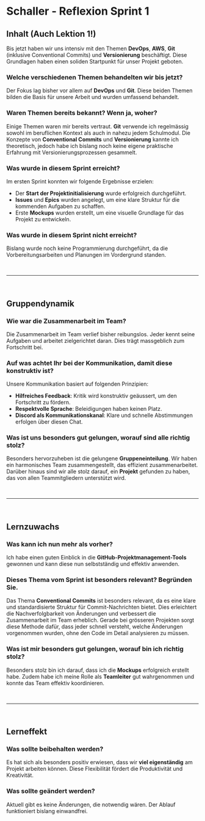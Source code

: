 # Schaller - Reflexion Sprint 1

## Inhalt (Auch Lektion 1!)

Bis jetzt haben wir uns intensiv mit den Themen **DevOps**, **AWS**, **Git** (inklusive Conventional Commits) und **Versionierung** beschäftigt. Diese Grundlagen haben einen soliden Startpunkt für unser Projekt geboten.

### Welche verschiedenen Themen behandelten wir bis jetzt?

Der Fokus lag bisher vor allem auf **DevOps** und **Git**. Diese beiden Themen bilden die Basis für unsere Arbeit und wurden umfassend behandelt.

### Waren Themen bereits bekannt? Wenn ja, woher?

Einige Themen waren mir bereits vertraut. **Git** verwende ich regelmässig sowohl im beruflichen Kontext als auch in nahezu jedem Schulmodul. Die Konzepte von **Conventional Commits** und **Versionierung** kannte ich theoretisch, jedoch habe ich bislang noch keine eigene praktische Erfahrung mit Versionierungsprozessen gesammelt.

### Was wurde in diesem Sprint erreicht?

Im ersten Sprint konnten wir folgende Ergebnisse erzielen:  
- Der **Start der Projektinitialisierung** wurde erfolgreich durchgeführt.  
- **Issues** und **Epics** wurden angelegt, um eine klare Struktur für die kommenden Aufgaben zu schaffen.  
- Erste **Mockups** wurden erstellt, um eine visuelle Grundlage für das Projekt zu entwickeln.

### Was wurde in diesem Sprint nicht erreicht?

Bislang wurde noch keine Programmierung durchgeführt, da die Vorbereitungsarbeiten und Planungen im Vordergrund standen.

<br>

---

<br>

## Gruppendynamik

### Wie war die Zusammenarbeit im Team?

Die Zusammenarbeit im Team verlief bisher reibungslos. Jeder kennt seine Aufgaben und arbeitet zielgerichtet daran. Dies trägt massgeblich zum Fortschritt bei.

### Auf was achtet Ihr bei der Kommunikation, damit diese konstruktiv ist?

Unsere Kommunikation basiert auf folgenden Prinzipien:  
- **Hilfreiches Feedback**: Kritik wird konstruktiv geäussert, um den Fortschritt zu fördern.  
- **Respektvolle Sprache**: Beleidigungen haben keinen Platz.  
- **Discord als Kommunikationskanal**: Klare und schnelle Abstimmungen erfolgen über diesen Chat.

### Was ist uns besonders gut gelungen, worauf sind alle richtig stolz?

Besonders hervorzuheben ist die gelungene **Gruppeneinteilung**. Wir haben ein harmonisches Team zusammengestellt, das effizient zusammenarbeitet. Darüber hinaus sind wir alle stolz darauf, ein **Projekt** gefunden zu haben, das von allen Teammitgliedern unterstützt wird.

<br>

---

<br>

## Lernzuwachs

### Was kann ich nun mehr als vorher?

Ich habe einen guten Einblick in die **GitHub-Projektmanagement-Tools** gewonnen und kann diese nun selbstständig und effektiv anwenden.

### Dieses Thema vom Sprint ist besonders relevant? Begründen Sie.

Das Thema **Conventional Commits** ist besonders relevant, da es eine klare und standardisierte Struktur für Commit-Nachrichten bietet. Dies erleichtert die Nachverfolgbarkeit von Änderungen und verbessert die Zusammenarbeit im Team erheblich. Gerade bei grösseren Projekten sorgt diese Methode dafür, dass jeder schnell versteht, welche Änderungen vorgenommen wurden, ohne den Code im Detail analysieren zu müssen.

### Was ist mir besonders gut gelungen, worauf bin ich richtig stolz?

Besonders stolz bin ich darauf, dass ich die **Mockups** erfolgreich erstellt habe. Zudem habe ich meine Rolle als **Teamleiter** gut wahrgenommen und konnte das Team effektiv koordinieren.

<br>

---

<br>

## Lerneffekt

### Was sollte beibehalten werden?

Es hat sich als besonders positiv erwiesen, dass wir **viel eigenständig** am Projekt arbeiten können. Diese Flexibilität fördert die Produktivität und Kreativität.

### Was sollte geändert werden?

Aktuell gibt es keine Änderungen, die notwendig wären. Der Ablauf funktioniert bislang einwandfrei.
